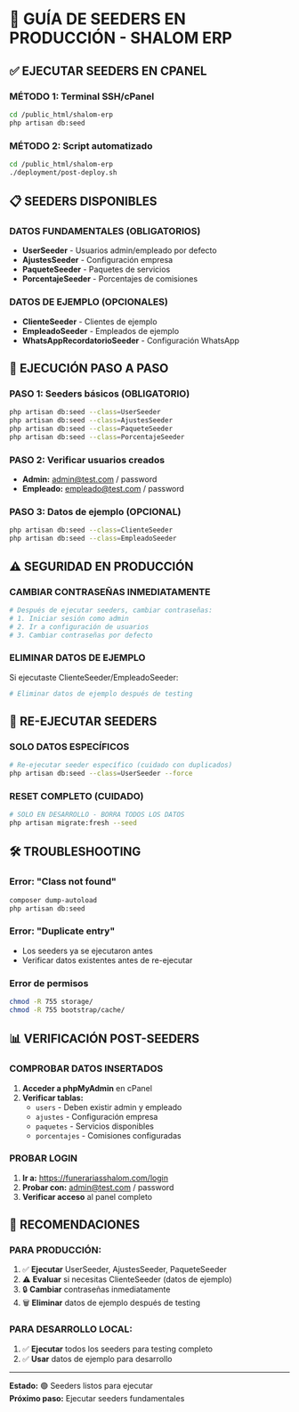 # 🌱 GUÍA DE SEEDERS EN PRODUCCIÓN - SHALOM ERP

## ✅ EJECUTAR SEEDERS EN CPANEL

### MÉTODO 1: Terminal SSH/cPanel

```bash
cd /public_html/shalom-erp
php artisan db:seed
```

### MÉTODO 2: Script automatizado

```bash
cd /public_html/shalom-erp
./deployment/post-deploy.sh
```

## 📋 SEEDERS DISPONIBLES

### DATOS FUNDAMENTALES (OBLIGATORIOS)

-   **UserSeeder** - Usuarios admin/empleado por defecto
-   **AjustesSeeder** - Configuración empresa
-   **PaqueteSeeder** - Paquetes de servicios
-   **PorcentajeSeeder** - Porcentajes de comisiones

### DATOS DE EJEMPLO (OPCIONALES)

-   **ClienteSeeder** - Clientes de ejemplo
-   **EmpleadoSeeder** - Empleados de ejemplo
-   **WhatsAppRecordatorioSeeder** - Configuración WhatsApp

## 🚀 EJECUCIÓN PASO A PASO

### PASO 1: Seeders básicos (OBLIGATORIO)

```bash
php artisan db:seed --class=UserSeeder
php artisan db:seed --class=AjustesSeeder
php artisan db:seed --class=PaqueteSeeder
php artisan db:seed --class=PorcentajeSeeder
```

### PASO 2: Verificar usuarios creados

-   **Admin:** admin@test.com / password
-   **Empleado:** empleado@test.com / password

### PASO 3: Datos de ejemplo (OPCIONAL)

```bash
php artisan db:seed --class=ClienteSeeder
php artisan db:seed --class=EmpleadoSeeder
```

## ⚠️ SEGURIDAD EN PRODUCCIÓN

### CAMBIAR CONTRASEÑAS INMEDIATAMENTE

```bash
# Después de ejecutar seeders, cambiar contraseñas:
# 1. Iniciar sesión como admin
# 2. Ir a configuración de usuarios
# 3. Cambiar contraseñas por defecto
```

### ELIMINAR DATOS DE EJEMPLO

Si ejecutaste ClienteSeeder/EmpleadoSeeder:

```bash
# Eliminar datos de ejemplo después de testing
```

## 🔄 RE-EJECUTAR SEEDERS

### SOLO DATOS ESPECÍFICOS

```bash
# Re-ejecutar seeder específico (cuidado con duplicados)
php artisan db:seed --class=UserSeeder --force
```

### RESET COMPLETO (CUIDADO)

```bash
# SOLO EN DESARROLLO - BORRA TODOS LOS DATOS
php artisan migrate:fresh --seed
```

## 🛠️ TROUBLESHOOTING

### Error: "Class not found"

```bash
composer dump-autoload
php artisan db:seed
```

### Error: "Duplicate entry"

-   Los seeders ya se ejecutaron antes
-   Verificar datos existentes antes de re-ejecutar

### Error de permisos

```bash
chmod -R 755 storage/
chmod -R 755 bootstrap/cache/
```

## 📊 VERIFICACIÓN POST-SEEDERS

### COMPROBAR DATOS INSERTADOS

1. **Acceder a phpMyAdmin** en cPanel
2. **Verificar tablas:**
    - `users` - Deben existir admin y empleado
    - `ajustes` - Configuración empresa
    - `paquetes` - Servicios disponibles
    - `porcentajes` - Comisiones configuradas

### PROBAR LOGIN

1. **Ir a:** https://funerariasshalom.com/login
2. **Probar con:** admin@test.com / password
3. **Verificar acceso** al panel completo

## 🎯 RECOMENDACIONES

### PARA PRODUCCIÓN:

1. ✅ **Ejecutar** UserSeeder, AjustesSeeder, PaqueteSeeder
2. ⚠️ **Evaluar** si necesitas ClienteSeeder (datos de ejemplo)
3. 🔒 **Cambiar** contraseñas inmediatamente
4. 🗑️ **Eliminar** datos de ejemplo después de testing

### PARA DESARROLLO LOCAL:

1. ✅ **Ejecutar** todos los seeders para testing completo
2. ✅ **Usar** datos de ejemplo para desarrollo

---

**Estado:** 🟢 Seeders listos para ejecutar  
**Próximo paso:** Ejecutar seeders fundamentales
